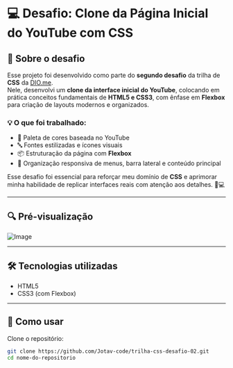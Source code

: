 # 💻 Desafio: Clone da Página Inicial do YouTube com CSS

## 🚀 Sobre o desafio

Esse projeto foi desenvolvido como parte do **segundo desafio** da trilha de **CSS** da [DIO.me](https://dio.me).  
Nele, desenvolvi um **clone da interface inicial do YouTube**, colocando em prática conceitos fundamentais de **HTML5 e CSS3**, com ênfase em **Flexbox** para criação de layouts modernos e organizados.

### 💡 O que foi trabalhado:

- 🎨 Paleta de cores baseada no YouTube  
- 🔤 Fontes estilizadas e ícones visuais  
- 📦 Estruturação da página com **Flexbox**  
- 🧩 Organização responsiva de menus, barra lateral e conteúdo principal

Esse desafio foi essencial para reforçar meu domínio de **CSS** e aprimorar minha habilidade de replicar interfaces reais com atenção aos detalhes. 🧠💻

---

## 🔍 Pré-visualização

![Image](https://github.com/user-attachments/assets/f2b2018b-5295-4138-ab00-c09c27389efb)


---

## 🛠️ Tecnologias utilizadas

- HTML5  
- CSS3 (com Flexbox)

---

## 📂 Como usar

Clone o repositório:

```bash
git clone https://github.com/Jotav-code/trilha-css-desafio-02.git
cd nome-do-repositorio
